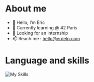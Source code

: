 # About me
- 👋 Hello, I’m Eric
- 🌱 Currently learning @ 42 Paris
- 💞️ Looking for an internship
- 📫 Reach me : hello@erdelp.com

# Language and skills
![My Skills](https://go-skill-icons.vercel.app/api/icons?i=c,cpp,docker,bash,git,github,blender,premiere,photoshop,maya)

<!---
erdelp/erdelp is a ✨ special ✨ repository because its `README.md` (this file) appears on your GitHub profile.
You can click the Preview link to take a look at your changes.
--->
